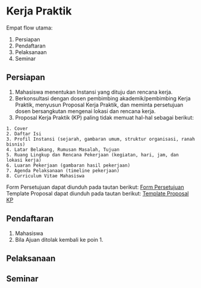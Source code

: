# Kerja Praktik

Empat flow utama:
1. Persiapan
2. Pendaftaran
3. Pelaksanaan
4. Seminar

## Persiapan
1. Mahasiswa menentukan Instansi yang dituju dan rencana kerja.
2. Berkonsultasi dengan dosen pembimbing akademik/pembimbing Kerja Praktik, menyusun Proposal Kerja Praktik, dan meminta persetujuan dosen bersangkutan mengenai lokasi dan rencana kerja. 
3. Proposal Kerja Praktik (KP) paling tidak memuat hal-hal sebagai berikut:
```
1. Cover
2. Daftar Isi
3. Profil Instansi (sejarah, gambaran umum, struktur organisasi, ranah bisnis)
4. Latar Belakang, Rumusan Masalah, Tujuan
5. Ruang Lingkup dan Rencana Pekerjaan (kegiatan, hari, jam, dan lokasi kerja)
6. Luaran Pekerjaan (gambaran hasil pekerjaan)
7. Agenda Pelaksanaan (timeline pekerjaan)
8. Curriculum Vitae Mahasiswa
```
Form Persetujuan dapat diunduh pada tautan berikut: [Form Persetujuan](https://docs.google.com/document/d/1pyuC9pH_AKXVX2FtJMJ1QA0c9_xIaD1_/edit)
Template Proposal dapat diunduh pada tautan berikut: [Template Proposal KP](https://docs.google.com/document/d/1jbEW7oVsenxvTrVSzVUT4JLuh1ONTxQg/edit)


## Pendaftaran

1. Mahasiswa
2. Bila Ajuan ditolak kembali ke poin 1.


## Pelaksanaan

## Seminar


[^1]: Petunjuk Teknis Kerja Praktik Capstone Design Jurusan Teknik Informatika UIN Sunan Gunung Djati
